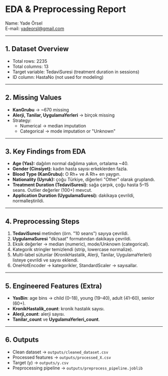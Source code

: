 # EDA & Preprocessing Report

Name: Yade Örsel  
E-mail: yadeorsl@gmail.com  

---

## 1. Dataset Overview
- Total rows: 2235  
- Total columns: 13  
- Target variable: TedaviSuresi (treatment duration in sessions)  
- ID column: HastaNo (not used for modeling)

---

## 2. Missing Values
- **KanGrubu** → ~670 missing  
- **Alerji, Tanilar, UygulamaYerleri** → birçok missing  
- Strategy:
  - Numerical → median imputation  
  - Categorical → mode imputation or "Unknown"

---

## 3. Key Findings from EDA
- **Age (Yas):** dağılım normal dağılıma yakın, ortalama ~40.  
- **Gender (Cinsiyet):** kadın hasta sayısı erkeklerden fazla.  
- **Blood Type (KanGrubu):** O Rh+ ve A Rh+ en yaygın.  
- **Nationality (Uyruk):** çoğu Türkiye, diğerleri "Other" olarak gruplandı.  
- **Treatment Duration (TedaviSuresi):** sağa çarpık, çoğu hasta 5–15 seans. Outlier değerler (100+) mevcut.  
- **Application Duration (UygulamaSuresi):** dakikaya çevrildi, normalleştirildi.

---

## 4. Preprocessing Steps
1. **TedaviSuresi** metinden (örn. "10 seans") sayıya çevrildi.  
2. **UygulamaSuresi** "dk/saat" formatından dakikaya çevrildi.  
3. Eksik değerler → median (numeric), mode/Unknown (categorical).  
4. Kategorik stringler temizlendi (strip, lowercase normalize).  
5. Multi-label sütunlar (KronikHastalik, Alerji, Tanilar, UygulamaYerleri) listeye çevrildi ve sayısı eklendi.  
6. OneHotEncoder → kategorikler, StandardScaler → sayısallar.  

---

## 5. Engineered Features (Extra)
- **YasBin**: age bins → child (0–18), young (19–40), adult (41–60), senior (60+).  
- **KronikHastalik_count**: kronik hastalık sayısı.  
- **Alerji_count**: alerji sayısı.  
- **Tanilar_count** ve **UygulamaYerleri_count**.  

---

## 6. Outputs
- Clean dataset → `outputs/cleaned_dataset.csv`  
- Processed features → `outputs/processed_X.csv`  
- Target (y) → `outputs/y.csv`  
- Preprocessing pipeline → `outputs/preprocess_pipeline.joblib`
